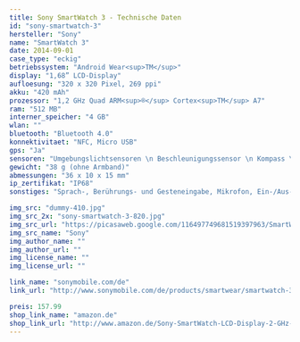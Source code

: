 ```yaml
---
title: Sony SmartWatch 3 - Technische Daten
id: "sony-smartwatch-3"
hersteller: "Sony"
name: "SmartWatch 3"
date: 2014-09-01
case_type: "eckig"
betriebssystem: "Android Wear<sup>TM</sup>"
display: "1,68” LCD-Display"
aufloesung: "320 x 320 Pixel, 269 ppi"
akku: "420 mAh"
prozessor: "1,2 GHz Quad ARM<sup>®</sup> Cortex<sup>TM</sup> A7"
ram: "512 MB"
interner_speicher: "4 GB"
wlan: ""
bluetooth: "Bluetooth 4.0"
konnektivitaet: "NFC, Micro USB"
gps: "Ja"
sensoren: "Umgebungslichtsensoren \n Beschleunigungssensor \n Kompass \n Gyroskop"
gewicht: "38 g (ohne Armband)"
abmessungen: "36 x 10 x 15 mm"
ip_zertifikat: "IP68"
sonstiges: "Sprach-, Berührungs- und Gesteneingabe, Mikrofon, Ein-/Aus-/Aufwach-Taste"

img_src: "dummy-410.jpg"
img_src_2x: "sony-smartwatch-3-820.jpg"
img_src_url: "https://picasaweb.google.com/116497749681519397963/SmartWearExperience"
img_src_name: "Sony"
img_author_name: ""
img_author_url: ""
img_license_name: ""
img_license_url: ""

link_name: "sonymobile.com/de"
link_url: "http://www.sonymobile.com/de/products/smartwear/smartwatch-3-swr50/"

preis: 157.99
shop_link_name: "amazon.de"
shop_link_url: "http://www.amazon.de/Sony-SmartWatch-LCD-Display-2-GHz-Quad-Core-Prozessor-Android-Schwarz/dp/B00N9OAQI0"
---
```

